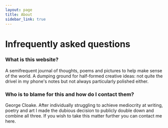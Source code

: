 ```yaml
---
layout: page
title: About
sidebar_link: true
---
```


<h1>Infrequently asked questions</h1>

  <h3>What is this website?</h3>
A semifrequent journal of thoughts, poems and pictures to help make sense of the world. A dumping ground for half-formed creative ideas: not quite the drivel in my phone's notes but not always particularly polished either.

<h3>Who is to blame for this and how do I contact them?</h3>

George Cloake. After individually struggling to achieve mediocrity at writing, poetry and art I made the dubious decision to publicly double down and combine all three. If you wish to take this matter further you can contact me here.
